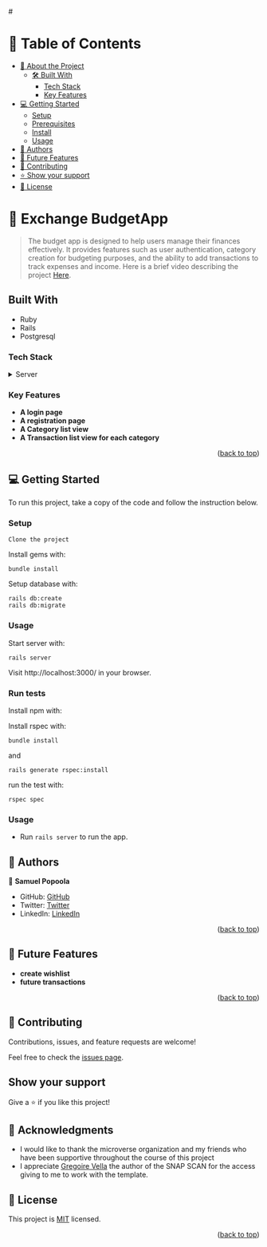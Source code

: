 #<!-- TABLE OF CONTENTS -->

# 📗 Table of Contents

- [📖 About the Project](#about-project)
  - [🛠 Built With](#built-with)
    - [Tech Stack](#tech-stack)
    - [Key Features](#key-features)
- [💻 Getting Started](#getting-started)
  - [Setup](#setup)
  - [Prerequisites](#prerequisites)
  - [Install](#install)
  - [Usage](#usage)
- [👥 Authors](#authors)
- [🔭 Future Features](#future-features)
- [🤝 Contributing](#contributing)
- [⭐️ Show your support](#support)
- [📝 License](#license)

# 📖 Exchange BudgetApp <a name="about-project"></a>

> The budget app is designed to help users manage their finances effectively. It provides features such as user authentication, category creation for budgeting purposes, and the ability to add transactions to track expenses and income. Here is a brief video describing the project [Here](https://www.loom.com/share/f439a40081fd49f7aca936b89df6e743).

## Built With <a name="built-with"></a>

- Ruby
- Rails
- Postgresql

### Tech Stack <a name="tech-stack"></a>

<details>
<summary>Server</summary>
  <ul>
    <li><a href="https://www.ruby-lang.org/en/">Ruby</a></li>
  </ul>
</details>

<!-- Features -->

### Key Features <a name="key-features"></a>

- **A login page**
- **A registration page**
- **A Category list view**
- **A Transaction list view for each category**

<p align="right">(<a href="#readme-top">back to top</a>)</p>

## 💻 Getting Started <a name="getting-started"></a>

To run this project, take a copy of the code and follow the instruction below.

### Setup

`Clone the project`

Install gems with:

```
bundle install
```

Setup database with:

```
rails db:create
rails db:migrate
```

### Usage

Start server with:

```
rails server
```

Visit http://localhost:3000/ in your browser.

### Run tests

Install npm with:

Install rspec with:

```
bundle install
```

and

```
rails generate rspec:install
```

run the test with:

```
rspec spec
```

### Usage

- Run `rails server` to run the app.

<!-- AUTHORS -->

## 👥 Authors <a name="authors"></a>

👤 **Samuel Popoola**

- GitHub: [GitHub](https://github.com/Tobby8629)
- Twitter: [Twitter](https://twitter.com/tobby_samuels)
- LinkedIn: [LinkedIn](https://www.linkedin.com/in/samuel-popoola-tobby/)


<p align="right">(<a href="#readme-top">back to top</a>)</p>

<!-- FUTURE FEATURES -->

## 🔭 Future Features <a name="future-features"></a>

-  **create wishlist**
-  **future transactions**

<p align="right">(<a href="#readme-top">back to top</a>)</p>

<!-- CONTRIBUTING -->

## 🤝 Contributing <a name="contributing"></a>

Contributions, issues, and feature requests are welcome!

Feel free to check the [issues page](https://github.com/MarkoKermi/recipe_app_ror/issues).

## Show your support <a name="support"></a>

Give a ⭐️ if you like this project!

## 🙏 Acknowledgments <a name="acknowledgements"></a>

- I would like to thank the microverse organization and my friends who have been supportive throughout the course of this project
- I appreciate <a href="https://www.behance.net/gregoirevella">Gregoire Vella</a> the author of the SNAP SCAN for the access giving to me to work with the template.

<!-- LICENSE -->

## 📝 License <a name="license"></a>

This project is [MIT](./LICENSE) licensed.

<p align="right">(<a href="#readme-top">back to top</a>)</p>
